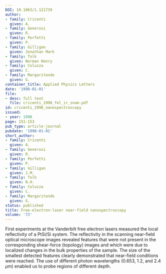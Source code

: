 ```yaml
---
DOI: 10.1063/1.121739
author:
- family: Cricenti
  given: A.
- family: Generosi
  given: R.
- family: Perfetti
  given: P.
- family: Gilligan
  given: Jonathan Mark
- family: Tolk
  given: Norman Henry
- family: Coluzza
  given: C.
- family: Margaritondo
  given: G.
container_title: Applied Physics Letters
date: '1998-01-01'
file:
- desc: full text
  file: cricenti_1998_fel_ir_snom.pdf
id: cricenti_1998_nanospectroscopy
issued:
- year: 1998
page: 151-153
pub_type: article-journal
pubdate: '1998-01-01'
short_author:
- family: Cricenti
  given: A.
- family: Generosi
  given: R.
- family: Perfetti
  given: P.
- family: Gilligan
  given: J.M.
- family: Tolk
  given: N.H.
- family: Coluzza
  given: C.
- family: Margaritondo
  given: G.
status: published
title: Free-electron-laser near-field nanospectroscopy
volume: '73'
---
```

First experiments at the Vanderbilt free electron lasers measured the local reflectivity of a PtSi/Si system. The reflectivity in the scanning near-field optical microscope images revealed features that were not present in the corresponding shear-force (topology) images and which were due to localized changes in the bulk properties of the sample. The size of the smallest detected features clearly demonstrated that near-field conditions were reached. The use of different photon wavelengths (0.653, 1.2, and 2.4 $\mu$m) enabled us to probe regions of different depth.
